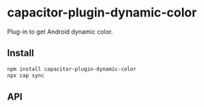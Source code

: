 # capacitor-plugin-dynamic-color

Plug-in to get Android dynamic color.

## Install

```bash
npm install capacitor-plugin-dynamic-color
npx cap sync
```

## API

<docgen-index></docgen-index>

<docgen-api>
<!-- run docgen to generate docs from the source -->
<!-- More info: https://github.com/ionic-team/capacitor-docgen -->
</docgen-api>
